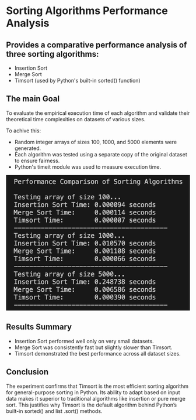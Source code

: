 # Sorting Algorithms Performance Analysis

## Provides a comparative performance analysis of three sorting algorithms:

* Insertion Sort
* Merge Sort
* Timsort (used by Python's built-in sorted() function)

## The main Goal

To evaluate the empirical execution time of each algorithm and validate their theoretical time complexities on datasets of various sizes.

To achive this:

* Random integer arrays of sizes 100, 1000, and 5000 elements were generated.
* Each algorithm was tested using a separate copy of the original dataset to ensure fairness.
* Python's timeit module was used to measure execution time.

![Timing Results](screenshots/test-results-screenshot.png)

## Results Summary

* Insertion Sort performed well only on very small datasets.
* Merge Sort was consistently fast but slightly slower than Timsort.
* Timsort demonstrated the best performance across all dataset sizes.

## Conclusion
The experiment confirms that Timsort is the most efficient sorting algorithm for general-purpose sorting in Python. Its ability to adapt based on input data makes it superior to traditional algorithms like insertion or pure merge sort. This justifies why Timsort is the default algorithm behind Python’s built-in sorted() and list .sort() methods.
